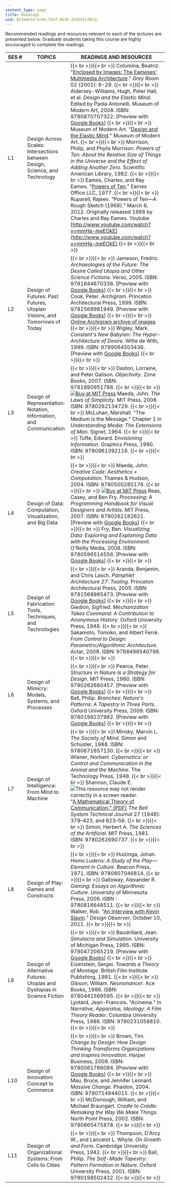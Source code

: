 ```yaml
---
content_type: page
title: Readings
uid: 013a4e1d-bc9e-55ef-b62b-2e3545139c5c
---
```


Recommended readings and resources relevant to each of the lectures are presented below. Graduate students taking this course are highly encouraged to complete the readings.

| SES # | TOPICS | READINGS AND RESOURCES |
| --- | --- | --- |
| L1 | Design Across Scales: Intersections between Design, Science, and Technology |  {{< br >}}{{< br >}} Colomina, Beatriz. "[Enclosed by Images: The Eameses' Multimedia Architecture](http://dx.doi.org/10.1162/152638101750172975)." _Grey Room_ 02 (2001): 6-29. {{< br >}}{{< br >}} Aldersey-Williams, Hugh, Peter Hall, et al. _Design and the Elastic Mind_. Edited by Paola Antonelli. Museum of Modern Art, 2008. ISBN: 9780870707322. \[Preview with [Google Books](http://books.google.com/books?id=u1kxPGb2hrQC&printsec=frontcover)\] {{< br >}}{{< br >}} Museum of Modern Art. "[Design and the Elastic Mind](http://www.moma.org/interactives/exhibitions/2008/elasticmind/)." Museum of Modern Art. {{< br >}}{{< br >}} Morrison, Philip, and Phylis Morrison. _Powers of Ten: About the Relative Size of Things in the Universe and the Effect of Adding Another Zero_. Scientific American Library, 1982. {{< br >}}{{< br >}} Eames, Charles, and Ray Eames. "[Powers of Ten](http://www.eamesoffice.com/the-work/powers-of-ten/)." Eames Office LLC, 1977. {{< br >}}{{< br >}} Ruparell, Rajeev. "Powers of Ten—A Rough Sketch (1968)." March 6, 2012. Originally released 1968 by Charles and Ray Eames. Youtube. [http://www.youtube.com/watch?v=mmHa-meEOkE](http://www.youtube.com/watch?v=mmHa-meEOkE) {{< br >}}{{< br >}}  |
| L2 | Design of Futures: Past Futures, Utopian Visions, and Tomorrows of Today |  {{< br >}}{{< br >}} Jameson, Fredric. _Archaeologies of the Future: The Desire Called Utopia and Other Science Fictions_. Verso, 2005. ISBN: 9781844670338. \[Preview with [Google Books](http://books.google.com/books?id=sPBad_aN0i0C&printsec=frontcover)\] {{< br >}}{{< br >}} Cook, Peter. _Archigram_. Princeton Architectural Press, 1999. ISBN: 9781568981949. \[Preview with [Google Books](http://books.google.com/books?id=QqhubYvGmowC&printsec=frontcover)\] {{< br >}}{{< br >}} [Online Archigram archive of images](http://archigram.westminster.ac.uk/) {{< br >}}{{< br >}} Wigley, Mark. _Constant's New Babylon: The Hyper-Architecture of Desire_. Witte de With, 1999. ISBN: 9789064503436. \[Preview with [Google Books](http://books.google.com/books?id=L7P_IXPXt98C&printsec=frontcover)\] {{< br >}}{{< br >}}  |
| L3 | Design of Representation: Notation, Information, and Communication |  {{< br >}}{{< br >}} Daston, Lorraine, and Peter Galison. _Objectivity_. Zone Books, 2007. ISBN: 9781890951788. {{< br >}}{{< br >}} [![Buy at MIT Press](/images/mp_logo.gif)](https://mitpress.mit.edu/9780262134729) Maeda, John. _The Laws of Simplicity_. MIT Press, 2006. ISBN: 9780262134729. {{< br >}}{{< br >}} McLuhan, Marshall. "The Medium is the Message." Chapter 1 in _Understanding Media: The Extensions of Man_. Signet, 1964. {{< br >}}{{< br >}} Tufte, Edward. _Envisioning Information_. Graphics Press, 1990. ISBN: 9780961392116. {{< br >}}{{< br >}}  |
| L4 | Design of Data: Computation, Visualization, and Big Data |  {{< br >}}{{< br >}} Maeda, John. _Creative Code: Aesthetics + Computation_. Thames & Hudson, 2004. ISBN: 9780500285176. {{< br >}}{{< br >}} [![Buy at MIT Press](/images/mp_logo.gif)](https://mitpress.mit.edu/9780262182621) Reas, Casey, and Ben Fry. _Processing: A Programming Handbook for Visual Designers and Artists_. MIT Press, 2007. ISBN: 9780262182621. \[Preview with [Google Books](http://books.google.com/books?id=tqW75bfJkxIC&printsec=frontcover)\] {{< br >}}{{< br >}} Fry, Ben. _Visualizing Data: Exploring and Explaining Data with the Processing Environment_. O'Reilly Media, 2008. ISBN: 9780596514556. \[Preview with [Google Books](http://books.google.com/books?id=6jsVAiULQBgC&printsec=frontcover)\] {{< br >}}{{< br >}}  |
| L5 | Design of Fabrication: Tools, Techniques, and Technologies |  {{< br >}}{{< br >}} Aranda, Benjamin, and Chris Lasch. _Pamphlet Architecture 27: Tooling_. Princeton Architectural Press, 2005. ISBN: 9781568985473. \[Preview with [Google Books](http://books.google.com/books?id=MG8xfIe55t0C&printsec=frontcover)\] {{< br >}}{{< br >}} Giedion, Sigfried. _Mechanization Takes Command: A Contribution to Anonymous History_. Oxford University Press, 1948. {{< br >}}{{< br >}} Sakamoto, Tomoko, and Albert Ferré. _From Control to Design: Parametric/Algorithmic Architecture_. Actar, 2008. ISBN: 9788496540798. {{< br >}}{{< br >}}  |
| L6 | Design of Mimicry: Models, Systems, and Processes |  {{< br >}}{{< br >}} Pearce, Peter. _Structure in Nature Is a Strategy for Design_. MIT Press, 1980. ISBN: 9780262660457. \[Preview with [Google Books](http://books.google.com/books?id=sfc2OEuE8oQC&printsec=frontcover)\] {{< br >}}{{< br >}} Ball, Philip. _Branches: Nature's Patterns: A Tapestry in Three Parts_. Oxford University Press, 2009. ISBN: 9780199237982. \[Preview with [Google Books](http://books.google.com/books?id=RDZZlf6tyBcC&printsec=frontcover)\] {{< br >}}{{< br >}}  |
| L7 | Design of Intelligence: From Mind to Machine |  {{< br >}}{{< br >}} Minsky, Marvin L. _The Society of Mind_. Simon and Schuster, 1988. ISBN: 9780671657130. {{< br >}}{{< br >}} Wiener, Norbert. _Cybernetics: or Control and Communication in the Animal and the Machine_. The Technology Press, 1948. {{< br >}}{{< br >}} Shannon, Claude E. ![This resource may not render correctly in a screen reader.](/images/inacessible.gif)"[A Mathematical Theory of Communication." (PDF)](http://www.google.co.in/url?sa=t&rct=j&q=&esrc=s&source=web&cd=1&cad=rja&ved=0CCwQFjAA&url=http%3A%2F%2Fcm.bell-labs.com%2Fcm%2Fms%2Fwhat%2Fshannonday%2Fshannon1948.pdf&ei=0ydFUu2EOsfTrQf_vYEg&usg=AFQjCNElxuA1pHILAg-mmWI0gX03OT0NHA&bvm=bv.53217764,d.bmk) _The Bell System Technical Journal_ 27 (1948): 379–423, and 623–56. {{< br >}}{{< br >}} Simon, Herbert A. _The Sciences of the Artificial_. MIT Press, 1981. ISBN: 9780262690737. {{< br >}}{{< br >}}  |
| L8 | Design of Play: Games and Constructs |  {{< br >}}{{< br >}} Huizinga, Johan. _Homo Ludens: A Study of the Play—Element in Culture_. Beacon Press, 1971. ISBN: 9780807046814. {{< br >}}{{< br >}} Galloway, Alexander R. _Gaming: Essays on Algorithmic Culture_. University of Minnesota Press, 2006. ISBN : 9780816648511. {{< br >}}{{< br >}} Walker, Rob. "[An Interview with Kevin Slavin](http://designobserver.com/article.php?id=30608)." _Design Observer_, October 10, 2011. {{< br >}}{{< br >}}  |
| L9 | Design of Alternative Futures: Utopias and Dystopias in Science Fiction |  {{< br >}}{{< br >}} Baudrillard, Jean. _Simulacra and Simulation_. University of Michigan Press, 1995. ISBN: 9780472065219. \[Preview with [Google Books](http://books.google.com/books?id=9Z9biHaoLZIC&printsec=frontcover)\] {{< br >}}{{< br >}} Eisenstein, Sergei. _Towards a Theory of Montage_. British Film Institute Publishing, 1991. {{< br >}}{{< br >}} Gibson, William. _Neuromancer_. Ace Books, 1986. ISBN: 9780441569595. {{< br >}}{{< br >}} Lyotard, Jean-Francois. "Acinema." In _Narrative, Apparatus, Ideology: A Film Theory Reader_. Columbia University Press, 1986. ISBN: 9780231058810. {{< br >}}{{< br >}}  |
| L10 | Design of Innovation: Concept to Commerce |  {{< br >}}{{< br >}} Brown, Tim. _Change by Design: How Design Thinking Transforms Organizations and Inspires Innovation_. Harper Business, 2009. ISBN: 9780061766084. \[Preview with [Google Books](http://books.google.com/books?id=x7PjWyVUoVAC&printsec=frontcover)\] {{< br >}}{{< br >}} Mau, Bruce, and Jennifer Leonard. _Massive Change_. Phaidon, 2004. ISBN: 9780714844015. {{< br >}}{{< br >}} McDonough, William, and Michael Braungart. _Cradle to Cradle: Remaking the Way We Make Things_. North Point Press, 2002. ISBN: 9780865475878. {{< br >}}{{< br >}}  |
| L11 | Design of Organizational Systems: From Cells to Cities |  {{< br >}}{{< br >}} Thompson, D'Arcy W., and Lancelot L. Whyte. _On Growth and Form_. Cambridge University Press, 1942. {{< br >}}{{< br >}} Ball, Philip. _The Self-Made Tapestry: Pattern Formation in Nature_. Oxford University Press, 2001. ISBN: 9780198502432. {{< br >}}{{< br >}}